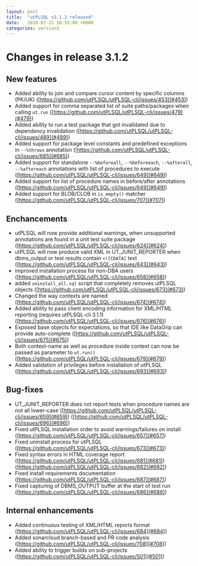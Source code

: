 ```yaml
---
layout: post
title:  "utPLSQL v3.1.2 released"
date:   2018-07-21 10:55:00 +0000
categories: version3
---
```


# Changes in release 3.1.2

## New features

- Added ability to join and compare cursor content by specific columns (PK/UK) ([https://github.com/utPLSQL/utPLSQL-cli/issues/453](#453))
- Added support for comma separated list of suite paths/packages when calling `ut.run` ([https://github.com/utPLSQL/utPLSQL-cli/issues/479](#479))
- Added ability to run a test package that got invalidated due to dependency invalidation ([https://github.com/utPLSQL/utPLSQL-cli/issues/489](#489))
- Added support for package level constants and predefined exceptions in `--%throws` annotation ([https://github.com/utPLSQL/utPLSQL-cli/issues/685](#685))
- Added support for standalone `--%beforeall`, `--%beforeeach`, `--%afterall`, `--%aftereach` annotations with list of procedures to execute ([https://github.com/utPLSQL/utPLSQL-cli/issues/649](#649))
- Added support for list of procedure names in before/after annotations ([https://github.com/utPLSQL/utPLSQL-cli/issues/649](#649))
- Added support for BLOB/CLOB in `is_empty()` matcher ([https://github.com/utPLSQL/utPLSQL-cli/issues/707](#707))


## Enchancements

- utPLSQL will now provide additional warnings, when unsupported annotations are found in a unit test suite package ([https://github.com/utPLSQL/utPLSQL-cli/issues/624](#624))
- utPLSQL will now produce valid XML in UT_JUNIT_REPORTER when dbms_output or test results contain `<![CDATA[` text ([https://github.com/utPLSQL/utPLSQL-cli/issues/643](#643))
- improved installation process for non-DBA users ([https://github.com/utPLSQL/utPLSQL-cli/issues/658](#658))
- added `uninstall_all.sql` script that completely removes utPLSQL objects ([https://github.com/utPLSQL/utPLSQL-cli/issues/673](#673))
- Changed the way contexts are named ([https://github.com/utPLSQL/utPLSQL-cli/issues/674](#674))
- Added ability to pass client encoding information for XML/HTML reporting (requires utPLSQL-cli 3.1.1) ([https://github.com/utPLSQL/utPLSQL-cli/issues/676](#676))
- Exposed base objects for expectations, so that IDE like DataGrip can provide auto-complete ([https://github.com/utPLSQL/utPLSQL-cli/issues/675](#675))
- Both context-name as well as procedure inside context can now be passed as parameter to `ut.run()` ([https://github.com/utPLSQL/utPLSQL-cli/issues/679](#679))
- Added validation of privileges before installation of utPLSQL ([https://github.com/utPLSQL/utPLSQL-cli/issues/693](#693))

## Bug-fixes

- UT_JUNIT_REPORTER does not report tests when procedure names are not all lower-case ([https://github.com/utPLSQL/utPLSQL-cli/issues/659](#659)) ([https://github.com/utPLSQL/utPLSQL-cli/issues/696](#696))
- Fixed utPLSQL installation order to avoid warnings/failures on install ([https://github.com/utPLSQL/utPLSQL-cli/issues/657](#657))
- Fixed uninstall process for utPLSQL ([https://github.com/utPLSQL/utPLSQL-cli/issues/673](#673))
- Fixed syntax errors in HTML coverage report ([https://github.com/utPLSQL/utPLSQL-cli/issues/681](#681)) ([https://github.com/utPLSQL/utPLSQL-cli/issues/682](#682))
- Fixed install requirements documentation ([https://github.com/utPLSQL/utPLSQL-cli/issues/687](#687))
- Fixed capturing of DBMS_OUTPUT buffer at the start of test run ([https://github.com/utPLSQL/utPLSQL-cli/issues/686](#686))


## Internal enhancements
- Added continuous testing of XML/HTML reports format ([https://github.com/utPLSQL/utPLSQL-cli/issues/684](#684))
- Added sonarcloud branch-based and PR code analysis ([https://github.com/utPLSQL/utPLSQL-cli/issues/708](#708))
- Added ability to trigger builds on sub-projects ([https://github.com/utPLSQL/utPLSQL-cli/issues/501](#501))


